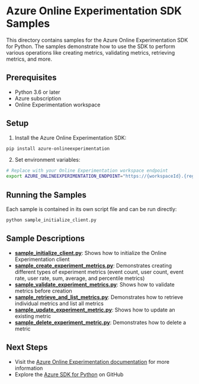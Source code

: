 # Azure Online Experimentation SDK Samples

This directory contains samples for the Azure Online Experimentation SDK for Python. The samples demonstrate how to use the SDK to perform various operations like creating metrics, validating metrics, retrieving metrics, and more.

## Prerequisites

- Python 3.6 or later
- Azure subscription
- Online Experimentation workspace

## Setup

1. Install the Azure Online Experimentation SDK:

```bash
pip install azure-onlineexperimentation
```

2. Set environment variables:

```bash
# Replace with your Online Experimentation workspace endpoint
export AZURE_ONLINEEXPERIMENTATION_ENDPOINT="https://{workspaceId}.{region}.exp.azure.net"
```

## Running the Samples

Each sample is contained in its own script file and can be run directly:

```bash
python sample_initialize_client.py
```

## Sample Descriptions

- [**sample_initialize_client.py**](./sample_initialize_client.py): Shows how to initialize the Online Experimentation client
- [**sample_create_experiment_metrics.py**](./sample_create_experiment_metrics.py): Demonstrates creating different types of experiment metrics (event count, user count, event rate, user rate, sum, average, and percentile metrics)
- [**sample_validate_experiment_metrics.py**](./sample_validate_experiment_metrics.py): Shows how to validate metrics before creation
- [**sample_retrieve_and_list_metrics.py**](./sample_retrieve_and_list_metrics.py): Demonstrates how to retrieve individual metrics and list all metrics
- [**sample_update_experiment_metric.py**](./sample_update_experiment_metric.py): Shows how to update an existing metric
- [**sample_delete_experiment_metric.py**](./sample_delete_experiment_metric.py): Demonstrates how to delete a metric

## Next Steps

- Visit the [Azure Online Experimentation documentation](https://docs.microsoft.com/azure/online-experimentation) for more information
- Explore the [Azure SDK for Python](https://github.com/Azure/azure-sdk-for-python) on GitHub
